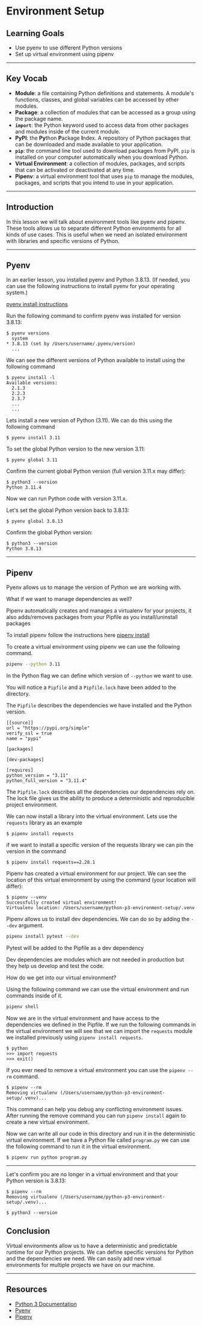 # Environment Setup

## Learning Goals

- Use pyenv to use different Python versions
- Set up virtual environment using pipenv

---

## Key Vocab

- **Module**: a file containing Python definitions and statements. A module's
  functions, classes, and global variables can be accessed by other modules.
- **Package**: a collection of modules that can be accessed as a group using the
  package name.
- **`import`**: the Python keyword used to access data from other packages and
  modules inside of the current module.
- **PyPI**: the **Py**thon **P**ackage **I**ndex. A repository of Python
  packages that can be downloaded and made available to your application.
- **`pip`**: the command line tool used to download packages from PyPI. `pip` is
  installed on your computer automatically when you download Python.
- **Virtual Environment**: a collection of modules, packages, and scripts that
  can be activated or deactivated at any time.
- **Pipenv**: a virtual environment tool that uses `pip` to manage the modules,
  packages, and scripts that you intend to use in your application.

---

## Introduction

In this lesson we will talk about environment tools like pyenv and pipenv. These
tools allows us to separate different Python environments for all kinds of use
cases. This is useful when we need an isolated environment with libraries and
specific versions of Python.

---

## Pyenv

In an earlier lesson, you installed pyenv and Python 3.8.13. (If needed, you can
use the following instructions to install pyenv for your operating system.)

[pyenv install instructions](https://github.com/pyenv/pyenv#installation)

Run the following command to confirm pyenv was installed for version 3.8.13:

```console
$ pyenv versions
  system
* 3.8.13 (set by /Users/username/.pyenv/version)
  ...
```

We can see the different versions of Python available to install using the
following command

```console
$ pyenv install -l
Available versions:
  2.1.3
  2.2.3
  2.3.7
  ...
  ...
```

Lets install a new version of Python (3.11). We can do this using the following
command

```console
$ pyenv install 3.11
```

To set the global Python version to the new version 3.11:

```console
$ pyenv global 3.11
```

Confirm the current global Python version (full version 3.11.x may differ):

```console
$ python3 --version
Python 3.11.4
```

Now we can run Python code with version 3.11.x.

Let's set the global Python version back to 3.8.13:

```console
$ pyenv global 3.8.13
```

Confirm the global Python version:

```console
$ python3 --version
Python 3.8.13
```

---

## Pipenv

Pyenv allows us to manage the version of Python we are working with.

What if we want to manage dependencies as well?

Pipenv automatically creates and manages a virtualenv for your projects, it also
adds/removes packages from your Pipfile as you install/uninstall packages

To install pipenv follow the instructions here
[pipenv install](https://pipenv.pypa.io/en/latest/installation/)

To create a virtual environment using pipenv we can use the following command.

```bash
pipenv --python 3.11
```

In the Python flag we can define which version of `--python` we want to use.

You will notice a `Pipfile` and a `Pipfile.lock` have been added to the
directory.

The `Pipfile` describes the dependencies we have installed and the Python
version.

```text
[[source]]
url = "https://pypi.org/simple"
verify_ssl = true
name = "pypi"

[packages]

[dev-packages]

[requires]
python_version = "3.11"
python_full_version = "3.11.4"

```

The `Pipfile.lock` describes all the dependencies our dependencies rely on. The
lock file gives us the ability to produce a deterministic and reproducible
project environment.

We can now install a library into the virtual environment. Lets use the
`requests` library as an example

```console
$ pipenv install requests
```

if we want to install a specific version of the requests library we can pin the
version in the command

```console
$ pipenv install requests==2.28.1
```

Pipenv has created a virtual environment for our project. We can see the
location of this virtual environment by using the command (your location will
differ):

```console
$ pipenv --venv
Successfully created virtual environment!
Virtualenv location: /Users/username/python-p3-environment-setup/.venv
```

Pipenv allows us to install dev dependencies. We can do so by adding the `--dev`
argument.

```bash
pipenv install pytest --dev
```

Pytest will be added to the Pipfile as a dev dependency

Dev dependencies are modules which are not needed in production but they help us
develop and test the code.

How do we get into our virtual environment?

Using the following command we can use the virtual environment and run commands
inside of it.

```bash
pipenv shell
```

Now we are in the virtual environment and have access to the dependencies we
defined in the Pipfile. If we run the following commands in the virtual
environment we will see that we can import the `requests` module we installed
previously using `pipenv install requests`.

```console
$ python
>>> import requests
>>> exit()
```

If you ever need to remove a virtual environment you can use the `pipenv --rm`
command.

```console
$ pipenv --rm
Removing virtualenv (/Users/username/python-p3-environment-setup/.venv)...
```

This command can help you debug any conflicting environment issues. After
running the remove command you can run `pipenv install` again to create a new
virtual environment.

Now we can write all our code in this directory and run it in the deterministic
virtual environment. If we have a Python file called `program.py` we can use the
following command to run it in the virtual environment.

```console
$ pipenv run python program.py
```

---

Let's confirm you are no longer in a virtual environment and that your Python
version is 3.8.13:

```console
$ pipenv --rm
Removing virtualenv (/Users/username/python-p3-environment-setup/.venv)...
```

```console
$ python3 --version
```

## Conclusion

Virtual environments allow us to have a deterministic and predictable runtime
for our Python projects. We can define specific versions for Python and the
dependencies we need. We can easily add new virtual environments for multiple
projects we have on our machine.

---

## Resources

- [Python 3 Documentation](https://docs.python.org/3/)
- [Pyenv](https://github.com/pyenv/pyenv/)
- [Pipenv](https://pipenv.pypa.io/en/latest/)
